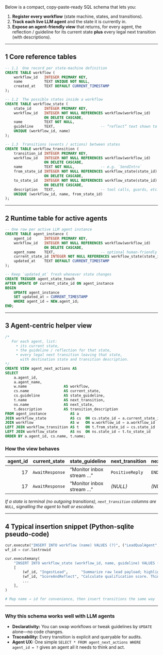 Below is a compact, copy-paste-ready SQL schema that lets you:

1. **Register every workflow** (state machine, states, and transitions).
2. **Track each live LLM agent** and the state it is currently in.
3. **Expose an agent-friendly view** that returns, for every agent, the reflection / guideline for its current state **plus** every legal next transition (with descriptions).

---

## 1  Core reference tables

```sql
-- 1.1  One record per state-machine definition
CREATE TABLE workflow (
    workflow_id   INTEGER PRIMARY KEY,
    name          TEXT UNIQUE NOT NULL,
    created_at    TEXT DEFAULT CURRENT_TIMESTAMP
);

-- 1.2  The possible states inside a workflow
CREATE TABLE workflow_state (
    state_id      INTEGER PRIMARY KEY,
    workflow_id   INTEGER NOT NULL REFERENCES workflow(workflow_id)
                  ON DELETE CASCADE,
    name          TEXT NOT NULL,
    guideline     TEXT,                     -- “reflect” text shown to the agent
    UNIQUE (workflow_id, name)
);

-- 1.3  Transitions (events / actions) between states
CREATE TABLE workflow_transition (
    transition_id INTEGER PRIMARY KEY,
    workflow_id   INTEGER NOT NULL REFERENCES workflow(workflow_id)
                  ON DELETE CASCADE,
    name          TEXT NOT NULL,            -- e.g. `SendIntro`
    from_state_id INTEGER NOT NULL REFERENCES workflow_state(state_id)
                  ON DELETE CASCADE,
    to_state_id   INTEGER NOT NULL REFERENCES workflow_state(state_id)
                  ON DELETE CASCADE,
    description   TEXT,                     -- tool calls, guards, etc.
    UNIQUE (workflow_id, name, from_state_id)
);
```

---

## 2  Runtime table for active agents

```sql
-- One row per active LLM agent instance
CREATE TABLE agent_instance (
    agent_id      INTEGER PRIMARY KEY,
    workflow_id   INTEGER NOT NULL REFERENCES workflow(workflow_id)
                  ON DELETE CASCADE,
    agent_name    TEXT,                     -- optional human­-friendly tag
    current_state_id INTEGER NOT NULL REFERENCES workflow_state(state_id),
    updated_at    TEXT DEFAULT CURRENT_TIMESTAMP
);

-- Keep `updated_at` fresh whenever state changes
CREATE TRIGGER agent_state_touch
AFTER UPDATE OF current_state_id ON agent_instance
BEGIN
    UPDATE agent_instance
    SET updated_at = CURRENT_TIMESTAMP
    WHERE agent_id = NEW.agent_id;
END;
```

---

## 3  Agent-centric helper view

```sql
/* 
   For each agent, list:
     • its current state,
     • the guideline / reflection for that state,
     • every legal next transition leaving that state,
       with destination state and transition description.
*/
CREATE VIEW agent_next_actions AS
SELECT
    a.agent_id,
    a.agent_name,
    w.name                 AS workflow,
    cs.name                AS current_state,
    cs.guideline           AS state_guideline,
    t.name                 AS next_transition,
    ns.name                AS next_state,
    t.description          AS transition_description
FROM agent_instance           AS a
JOIN workflow_state           AS cs  ON cs.state_id = a.current_state_id
JOIN workflow                 AS w   ON w.workflow_id = a.workflow_id
LEFT JOIN workflow_transition AS t   ON t.from_state_id = cs.state_id
LEFT JOIN workflow_state      AS ns  ON ns.state_id = t.to_state_id
ORDER BY a.agent_id, cs.name, t.name;
```

### How the view behaves

| agent\_id | current\_state  | state\_guideline         | next\_transition | next\_state | transition\_description |
| --------: | --------------- | ------------------------ | ---------------- | ----------- | ----------------------- |
|        17 | `AwaitResponse` | “Monitor inbox stream …” | `PositiveReply`  | `END`       | “Hand off to AE”        |
|        17 | `AwaitResponse` | “Monitor inbox stream …” | *(NULL)*         | *(NULL)*    | *(NULL)*                |

*If a state is terminal (no outgoing transitions), `next_transition` columns are `NULL`, signalling the agent to halt or escalate.*

---

## 4  Typical insertion snippet (Python-sqlite pseudo-code)

```python
cur.execute("INSERT INTO workflow (name) VALUES (?)", ("LeadQualAgent",))
wf_id = cur.lastrowid

cur.executemany(
    "INSERT INTO workflow_state (workflow_id, name, guideline) VALUES (?,?,?)",
    [
        (wf_id, "IngestLead",      "Summarize raw lead payload; highlight ICP features."),
        (wf_id, "ScoreAndReflect", "Calculate qualification score. Think step-by-step …"),
        ...
    ],
)

# Map name → id for convenience, then insert transitions the same way
```

---

### Why this schema works well with LLM agents

* **Declarativity:** You can swap workflows or tweak guidelines by `UPDATE` alone—no code changes.
* **Traceability:** Every transition is explicit and queryable for audits.
* **Agent UX:** One simple `SELECT * FROM agent_next_actions WHERE agent_id = ?` gives an agent all it needs to think and act.


